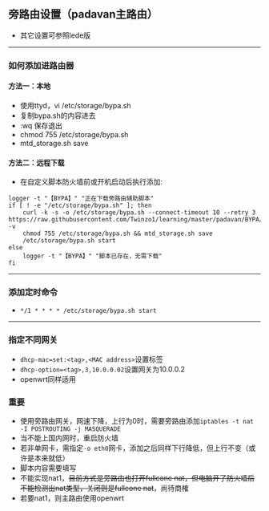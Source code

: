 ## 旁路由设置（padavan主路由）
* 其它设置可参照lede版

----
### 如何添加进路由器
#### 方法一：本地
* 使用ttyd，vi /etc/storage/bypa.sh
* 复制bypa.sh的内容进去
* :wq 保存退出
* chmod 755 /etc/storage/bypa.sh
* mtd_storage.sh save

#### 方法二：远程下载
* 在自定义脚本防火墙前或开机启动后执行添加:
```
logger -t "【BYPA】" "正在下载旁路由辅助脚本"
if [ ! -e "/etc/storage/bypa.sh" ]; then
    curl -k -s -o /etc/storage/bypa.sh --connect-timeout 10 --retry 3 https://raw.githubusercontent.com/Twinzo1/learning/master/padavan/BYPA/bypa.sh -v
    chmod 755 /etc/storage/bypa.sh && mtd_storage.sh save
    /etc/storage/bypa.sh start
else
    logger -t "【BYPA】" "脚本已存在，无需下载"
fi
```
------------
### 添加定时命令
* ``` */1 * * * * /etc/storage/bypa.sh start ```
-----
### 指定不同网关
* ```dhcp-mac=set:<tag>,<MAC address>```设置标签
* ```dhcp-option=<tag>,3,10.0.0.02```设置网关为10.0.0.2
* openwrt同样适用
### 重要
* 使用旁路由网关，网速下降，上行为0时，需要旁路由添加```iptables -t nat -I POSTROUTING -j MASQUERADE```
* 当不能上国内网时，重启防火墙
* 若非单网卡，需指定```-o eth0```网卡，添加之后同样下行降低，但上行不变（或许是本来就低）
* 脚本内容需要填写
* 不能实现nat1，~~目前方式是旁路由也打开fullcone nat，但电脑开了防火墙后不能检测出nat类型，关闭则是fullcone nat~~，尚待商榷
* 若要nat1，则主路由使用openwrt
